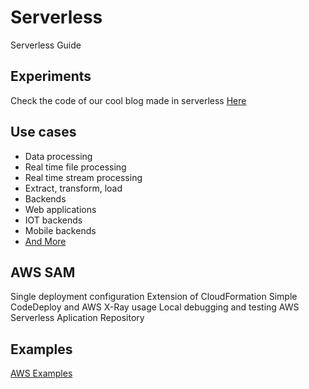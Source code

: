 # Serverless

Serverless Guide

## Experiments

Check the code of our cool blog made in serverless [Here](./website/README.md)

## Use cases

- Data processing
- Real time file processing
- Real time stream processing
- Extract, transform, load
- Backends
- Web applications
- IOT backends
- Mobile backends
- [And More](https://aws.amazon.com/lambda/)

## AWS SAM

Single deployment configuration
Extension of CloudFormation
Simple CodeDeploy and AWS X-Ray usage
Local debugging and testing
AWS Serverless Aplication Repository

## Examples

[AWS Examples](https://github.com/aws-samples/serverless-app-examples)
